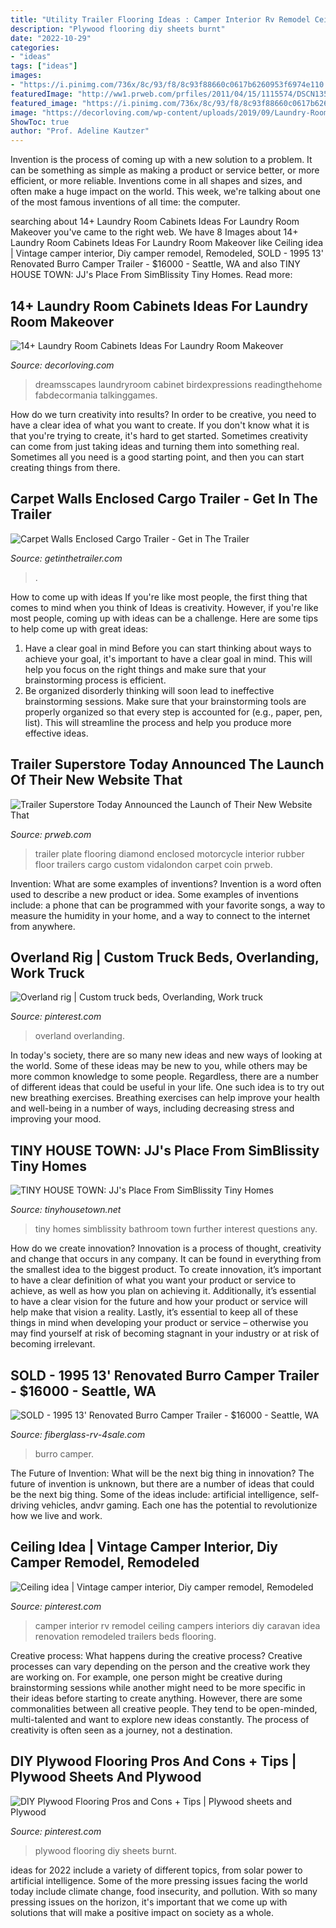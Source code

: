 ```yaml
---
title: "Utility Trailer Flooring Ideas : Camper Interior Rv Remodel Ceiling Campers Interiors Diy Caravan Idea Renovation Remodeled Trailers Beds Flooring"
description: "Plywood flooring diy sheets burnt"
date: "2022-10-29"
categories:
- "ideas"
tags: ["ideas"]
images:
- "https://i.pinimg.com/736x/8c/93/f8/8c93f88660c0617b6260953f6974e110.jpg"
featuredImage: "http://ww1.prweb.com/prfiles/2011/04/15/1115574/DSCN1352.JPG"
featured_image: "https://i.pinimg.com/736x/8c/93/f8/8c93f88660c0617b6260953f6974e110.jpg"
image: "https://decorloving.com/wp-content/uploads/2019/09/Laundry-Room-Cabinets-Ideas-11.jpg"
ShowToc: true
author: "Prof. Adeline Kautzer"
---
```



Invention is the process of coming up with a new solution to a problem. It can be something as simple as making a product or service better, or more efficient, or more reliable. Inventions come in all shapes and sizes, and often make a huge impact on the world. This week, we're talking about one of the most famous inventions of all time: the computer.

	

		
searching about 14+ Laundry Room Cabinets Ideas For Laundry Room Makeover you've came to the right web. We have 8 Images about 14+ Laundry Room Cabinets Ideas For Laundry Room Makeover like Ceiling idea | Vintage camper interior, Diy camper remodel, Remodeled, SOLD - 1995 13&#039; Renovated Burro Camper Trailer - $16000 - Seattle, WA and also TINY HOUSE TOWN: JJ&#039;s Place From SimBlissity Tiny Homes. Read more:
		
    
## 14+ Laundry Room Cabinets Ideas For Laundry Room Makeover

<img loading=lazy src="https://decorloving.com/wp-content/uploads/2019/09/Laundry-Room-Cabinets-Ideas-11.jpg" onerror="this.onerror=null;this.src='https://tse1.mm.bing.net/th?id=OIP.xuWDBUm7YXPBvBe2uwlCsgHaLH&amp;pid=15.1';" alt="14+ Laundry Room Cabinets Ideas For Laundry Room Makeover">

_Source: decorloving.com_

>dreamsscapes laundryroom cabinet birdexpressions readingthehome fabdecormania talkinggames. 

	

How do we turn creativity into results?
In order to be creative, you need to have a clear idea of what you want to create. If you don't know what it is that you're trying to create, it's hard to get started. Sometimes creativity can come from just taking ideas and turning them into something real. Sometimes all you need is a good starting point, and then you can start creating things from there.

    
## Carpet Walls Enclosed Cargo Trailer - Get In The Trailer

<img loading=lazy src="https://cdn.getinthetrailer.com/wp-content/uploads/carpet-walls-enclosed-cargo-trailer_174854-840x450.jpg" onerror="this.onerror=null;this.src='https://tse3.mm.bing.net/th?id=OIP.MsnXbTseXzpSaXgABUidFQHaD9&amp;pid=15.1';" alt="Carpet Walls Enclosed Cargo Trailer - Get in The Trailer">

_Source: getinthetrailer.com_

>. 

	

How to come up with ideas
If you're like most people, the first thing that comes to mind when you think of Ideas is creativity. However, if you're like most people, coming up with ideas can be a challenge. 
Here are some tips to help come up with great ideas: 
1. Have a clear goal in mind 
Before you can start thinking about ways to achieve your goal, it's important to have a clear goal in mind. This will help you focus on the right things and make sure that your brainstorming process is efficient. 
2. Be organized 
 disorderly thinking will soon lead to ineffective brainstorming sessions. Make sure that your brainstorming tools are properly organized so that every step is accounted for (e.g., paper, pen, list). This will streamline the process and help you produce more effective ideas. 

    
## Trailer Superstore Today Announced The Launch Of Their New Website That

<img loading=lazy src="http://ww1.prweb.com/prfiles/2011/04/15/1115574/DSCN1352.JPG" onerror="this.onerror=null;this.src='https://tse2.mm.bing.net/th?id=OIP.yyaou9azW2sip_BBRK18UgHaFj&amp;pid=15.1';" alt="Trailer Superstore Today Announced the Launch of Their New Website That">

_Source: prweb.com_

>trailer plate flooring diamond enclosed motorcycle interior rubber floor trailers cargo custom vidalondon carpet coin prweb. 

	

Invention: What are some examples of inventions?
Invention is a word often used to describe a new product or idea. Some examples of inventions include: a phone that can be programmed with your favorite songs, a way to measure the humidity in your home, and a way to connect to the internet from anywhere.

    
## Overland Rig | Custom Truck Beds, Overlanding, Work Truck

<img loading=lazy src="https://i.pinimg.com/736x/e4/d1/84/e4d184e42f6a304ff90dbecbdb2b8bec.jpg" onerror="this.onerror=null;this.src='https://tse2.mm.bing.net/th?id=OIP.PTAxsV8rnVwhQd9HEcbRBAHaJ3&amp;pid=15.1';" alt="Overland rig | Custom truck beds, Overlanding, Work truck">

_Source: pinterest.com_

>overland overlanding. 

	

In today's society, there are so many new ideas and new ways of looking at the world. Some of these ideas may be new to you, while others may be more common knowledge to some people. Regardless, there are a number of different ideas that could be useful in your life. One such idea is to try out new breathing exercises. Breathing exercises can help improve your health and well-being in a number of ways, including decreasing stress and improving your mood.

    
## TINY HOUSE TOWN: JJ&#039;s Place From SimBlissity Tiny Homes

<img loading=lazy src="https://2.bp.blogspot.com/-lYFDn-ZcVzM/WULZO5WYR_I/AAAAAAAAYVc/1QHY5HaDgPI7gCet2K4WW1sgSTHMIFrUQCLcBGAs/s1600/simblissity-tiny-homes-5.jpg" onerror="this.onerror=null;this.src='https://tse4.mm.bing.net/th?id=OIP.CtoiVRwSgf-FpvT0Dd8LZwHaLH&amp;pid=15.1';" alt="TINY HOUSE TOWN: JJ&#039;s Place From SimBlissity Tiny Homes">

_Source: tinyhousetown.net_

>tiny homes simblissity bathroom town further interest questions any. 

	

How do we create innovation?
Innovation is a process of thought, creativity and change that occurs in any company. It can be found in everything from the smallest idea to the biggest product. To create innovation, it’s important to have a clear definition of what you want your product or service to achieve, as well as how you plan on achieving it. Additionally, it’s essential to have a clear vision for the future and how your product or service will help make that vision a reality. Lastly, it’s essential to keep all of these things in mind when developing your product or service – otherwise you may find yourself at risk of becoming stagnant in your industry or at risk of becoming irrelevant.

    
## SOLD - 1995 13&#039; Renovated Burro Camper Trailer - $16000 - Seattle, WA

<img loading=lazy src="https://www.fiberglass-rv-4sale.com/sites/default/files/7/h128.jpg" onerror="this.onerror=null;this.src='https://tse4.mm.bing.net/th?id=OIP.hb1OZTsou7EgUgmQIj9ePwHaFj&amp;pid=15.1';" alt="SOLD - 1995 13&#039; Renovated Burro Camper Trailer - $16000 - Seattle, WA">

_Source: fiberglass-rv-4sale.com_

>burro camper. 

	

The Future of Invention: What will be the next big thing in innovation?
The future of invention is unknown, but there are a number of ideas that could be the next big thing. Some of the ideas include: artificial intelligence, self-driving vehicles, andvr gaming. Each one has the potential to revolutionize how we live and work.

    
## Ceiling Idea | Vintage Camper Interior, Diy Camper Remodel, Remodeled

<img loading=lazy src="https://i.pinimg.com/736x/8c/93/f8/8c93f88660c0617b6260953f6974e110.jpg" onerror="this.onerror=null;this.src='https://tse2.mm.bing.net/th?id=OIP.XRmRl3q6R1-YctbUHMra9QHaJ3&amp;pid=15.1';" alt="Ceiling idea | Vintage camper interior, Diy camper remodel, Remodeled">

_Source: pinterest.com_

>camper interior rv remodel ceiling campers interiors diy caravan idea renovation remodeled trailers beds flooring. 

	

Creative process: What happens during the creative process?
Creative processes can vary depending on the person and the creative work they are working on. For example, one person might be creative during brainstorming sessions while another might need to be more specific in their ideas before starting to create anything. However, there are some commonalities between all creative people. They tend to be open-minded, multi-talented and want to explore new ideas constantly. The process of creativity is often seen as a journey, not a destination.

    
## DIY Plywood Flooring Pros And Cons + Tips | Plywood Sheets And Plywood

<img loading=lazy src="https://s-media-cache-ak0.pinimg.com/736x/3e/23/a1/3e23a1bae29c3d7128bb619f619308db--burnt-plywood-flooring-plywood-sheets.jpg" onerror="this.onerror=null;this.src='https://tse3.mm.bing.net/th?id=OIP.KPInzQb7jzVybBND2VCuzwHaJ4&amp;pid=15.1';" alt="DIY Plywood Flooring Pros and Cons + Tips | Plywood sheets and Plywood">

_Source: pinterest.com_

>plywood flooring diy sheets burnt. 

	

ideas for 2022 include a variety of different topics, from solar power to artificial intelligence. Some of the more pressing issues facing the world today include climate change, food insecurity, and pollution. With so many pressing issues on the horizon, it's important that we come up with solutions that will make a positive impact on society as a whole.

